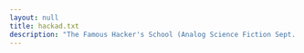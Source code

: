 ```yaml
---
layout: null
title: hackad.txt
description: "The Famous Hacker's School (Analog Science Fiction Sept. 1990)"
---
```


